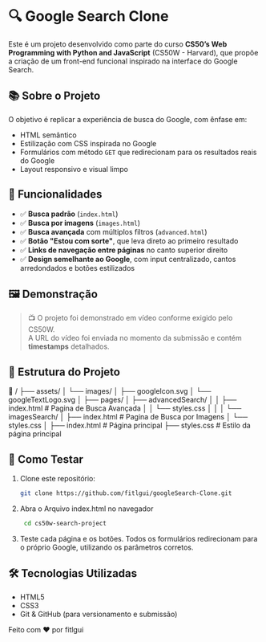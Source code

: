 # 🔍 Google Search Clone

Este é um projeto desenvolvido como parte do curso **CS50’s Web Programming with Python and JavaScript** (CS50W - Harvard), que propõe a criação de um front-end funcional inspirado na interface do Google Search.

## 📚 Sobre o Projeto

O objetivo é replicar a experiência de busca do Google, com ênfase em:

- HTML semântico  
- Estilização com CSS inspirada no Google  
- Formulários com método `GET` que redirecionam para os resultados reais do Google  
- Layout responsivo e visual limpo

## 🧱 Funcionalidades

- ✅ **Busca padrão** (`index.html`)  
- ✅ **Busca por imagens** (`images.html`)  
- ✅ **Busca avançada** com múltiplos filtros (`advanced.html`)  
- ✅ **Botão "Estou com sorte"**, que leva direto ao primeiro resultado  
- ✅ **Links de navegação entre páginas** no canto superior direito  
- ✅ **Design semelhante ao Google**, com input centralizado, cantos arredondados e botões estilizados

## 🖼 Demonstração

> 📺 O projeto foi demonstrado em vídeo conforme exigido pelo CS50W.  
> A URL do vídeo foi enviada no momento da submissão e contém **timestamps** detalhados.

## 📁 Estrutura do Projeto

📁 /
├── assets/
│   └── images/
│       ├── googleIcon.svg
│       └── googleTextLogo.svg
│
├── pages/
│   ├── advancedSearch/
│   │   ├── index.html # Pagina de Busca Avançada
│   │   └── styles.css 
│   │
│   └── imagesSearch/
│       ├── index.html # Pagina de Busca por Imagens
│       └── styles.css 
│
├── index.html            # Página principal
├── styles.css            # Estilo da página principal


## 🚀 Como Testar

1. Clone este repositório:

   ```bash
   git clone https://github.com/fitlgui/googleSearch-Clone.git

2. Abra o Arquivo index.html no navegador

   ```bash
    cd cs50w-search-project

3. Teste cada página e os botões. Todos os formulários redirecionam para o próprio Google, utilizando os parâmetros corretos.


## 🛠 Tecnologias Utilizadas
- HTML5
- CSS3
- Git & GitHub (para versionamento e submissão)

Feito com ❤️ por fitlgui

